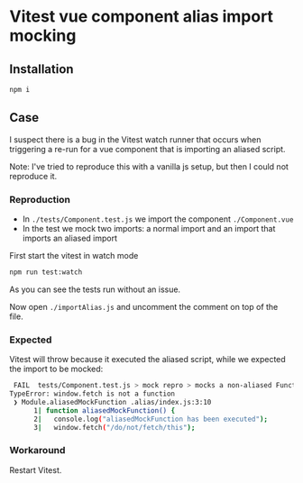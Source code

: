 # Vitest vue component alias import mocking

## Installation

```sh
npm i
```

## Case

I suspect there is a bug in the Vitest watch runner that occurs when triggering a re-run for a vue component that is importing an aliased script.

Note: I've tried to reproduce this with a vanilla js setup, but then I could not reproduce it.

### Reproduction

- In `./tests/Component.test.js` we import the component `./Component.vue`
- In the test we mock two imports: a normal import and an import that imports an aliased import

First start the vitest in watch mode

```sh
npm run test:watch
```

As you can see the tests run without an issue.

Now open `./importAlias.js` and uncomment the comment on top of the file.

### Expected

Vitest will throw because it executed the aliased script, while we expected the import to be mocked:

```sh
 FAIL  tests/Component.test.js > mock repro > mocks a non-aliased Function
TypeError: window.fetch is not a function
 ❯ Module.aliasedMockFunction .alias/index.js:3:10
      1| function aliasedMockFunction() {
      2|   console.log("aliasedMockFunction has been executed");
      3|   window.fetch("/do/not/fetch/this");
```

### Workaround

Restart Vitest.
